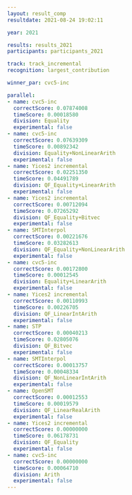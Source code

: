 ```yaml
---
layout: result_comp
resultdate: 2021-08-24 19:02:11

year: 2021

results: results_2021
participants: participants_2021

track: track_incremental
recognition: largest_contribution

winner_par: cvc5-inc

parallel:
- name: cvc5-inc
  correctScore: 0.07874008
  timeScore: 0.00018580
  division: Equality
  experimental: false
- name: cvc5-inc
  correctScore: 0.07639309
  timeScore: 0.00892342
  division: Equality+NonLinearArith
  experimental: false
- name: Yices2 incremental
  correctScore: 0.02251350
  timeScore: 0.04491789
  division: QF_Equality+LinearArith
  experimental: false
- name: Yices2 incremental
  correctScore: 0.00712094
  timeScore: 0.07265292
  division: QF_Equality+Bitvec
  experimental: false
- name: SMTInterpol
  correctScore: 0.00221676
  timeScore: 0.03282613
  division: QF_Equality+NonLinearArith
  experimental: false
- name: cvc5-inc
  correctScore: 0.00172800
  timeScore: 0.00012545
  division: Equality+LinearArith
  experimental: false
- name: Yices2 incremental
  correctScore: 0.00110993
  timeScore: 0.00226705
  division: QF_LinearIntArith
  experimental: false
- name: STP
  correctScore: 0.00040213
  timeScore: 0.02805076
  division: QF_Bitvec
  experimental: false
- name: SMTInterpol
  correctScore: 0.00013757
  timeScore: 0.00048334
  division: QF_NonLinearIntArith
  experimental: false
- name: OpenSMT
  correctScore: 0.00012553
  timeScore: 0.00019579
  division: QF_LinearRealArith
  experimental: false
- name: Yices2 incremental
  correctScore: 0.00000000
  timeScore: 0.06178731
  division: QF_Equality
  experimental: false
- name: cvc5-inc
  correctScore: 0.00000000
  timeScore: 0.00064710
  division: Arith
  experimental: false
---
```

